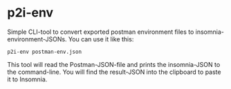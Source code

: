 # p2i-env
Simple CLI-tool to convert exported postman environment files to insomnia-environment-JSONs. You can use it like this:

```
p2i-env postman-env.json
```

This tool will read the Postman-JSON-file and prints the insomnia-JSON to the command-line. You will find the result-JSON
into the clipboard to paste it to Insomnia.